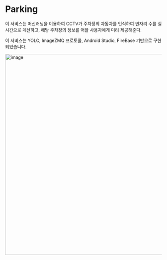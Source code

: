 # Parking

이 서비스는 머신러닝을 이용하여 CCTV가 주차장의 자동차를 인식하여 빈자리 수를 실시간으로 계산하고, 해당 주차장의 정보를 어플 사용자에게 미리 제공해준다.

이 서비스는 YOLO, ImageZMQ 프로토콜, Android Studio, FireBase 기반으로 구현되었습니다.


<img width="644" alt="image" src="https://user-images.githubusercontent.com/89503136/159123913-898c33df-5177-4faa-b3af-55f7be4c8ea0.png">
